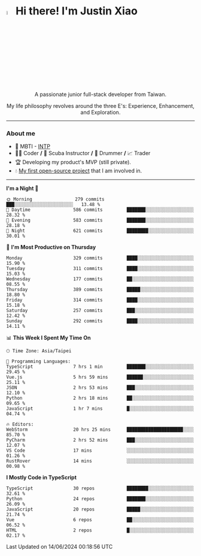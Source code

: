 # <img src="https://media.giphy.com/media/hvRJCLFzcasrR4ia7z/giphy.gif" width="5%">Hi there! I'm Justin Xiao
<p align="center">A passionate junior full-stack developer from Taiwan.  </p>
<p align="center">My life philosophy revolves around the three E's: Experience, Enhancement, and Exploration.</p>

---
### About me
- 👀 MBTI - [INTP](https://www.16personalities.com/intp-personality)
- 👨‍💻 Coder **/** 🤿 Scuba Instructor **/** 🥁 Drummer **/** 📈 Trader
- 🏆 Developing my product's MVP (still private).
- 💧 [My first open-source project](https://github.com/Game-as-a-Service/Game-Lobby-Web) that I am involved in.

---
<!--START_SECTION:waka-->
**I'm a Night 🦉** 

```text
🌞 Morning                279 commits         ███░░░░░░░░░░░░░░░░░░░░░░   13.48 % 
🌆 Daytime                586 commits         ███████░░░░░░░░░░░░░░░░░░   28.32 % 
🌃 Evening                583 commits         ███████░░░░░░░░░░░░░░░░░░   28.18 % 
🌙 Night                  621 commits         ████████░░░░░░░░░░░░░░░░░   30.01 % 
```
📅 **I'm Most Productive on Thursday** 

```text
Monday                   329 commits         ████░░░░░░░░░░░░░░░░░░░░░   15.90 % 
Tuesday                  311 commits         ████░░░░░░░░░░░░░░░░░░░░░   15.03 % 
Wednesday                177 commits         ██░░░░░░░░░░░░░░░░░░░░░░░   08.55 % 
Thursday                 389 commits         █████░░░░░░░░░░░░░░░░░░░░   18.80 % 
Friday                   314 commits         ████░░░░░░░░░░░░░░░░░░░░░   15.18 % 
Saturday                 257 commits         ███░░░░░░░░░░░░░░░░░░░░░░   12.42 % 
Sunday                   292 commits         ████░░░░░░░░░░░░░░░░░░░░░   14.11 % 
```


📊 **This Week I Spent My Time On** 

```text
🕑︎ Time Zone: Asia/Taipei

💬 Programming Languages: 
TypeScript               7 hrs 1 min         ███████░░░░░░░░░░░░░░░░░░   29.45 % 
Vue.js                   5 hrs 59 mins       ██████░░░░░░░░░░░░░░░░░░░   25.11 % 
JSON                     2 hrs 53 mins       ███░░░░░░░░░░░░░░░░░░░░░░   12.10 % 
Python                   2 hrs 18 mins       ██░░░░░░░░░░░░░░░░░░░░░░░   09.65 % 
JavaScript               1 hr 7 mins         █░░░░░░░░░░░░░░░░░░░░░░░░   04.74 % 

🔥 Editors: 
WebStorm                 20 hrs 25 mins      █████████████████████░░░░   85.70 % 
PyCharm                  2 hrs 52 mins       ███░░░░░░░░░░░░░░░░░░░░░░   12.07 % 
VS Code                  17 mins             ░░░░░░░░░░░░░░░░░░░░░░░░░   01.26 % 
RustRover                14 mins             ░░░░░░░░░░░░░░░░░░░░░░░░░   00.98 % 
```

**I Mostly Code in TypeScript** 

```text
TypeScript               30 repos            ████████░░░░░░░░░░░░░░░░░   32.61 % 
Python                   24 repos            ███████░░░░░░░░░░░░░░░░░░   26.09 % 
JavaScript               20 repos            █████░░░░░░░░░░░░░░░░░░░░   21.74 % 
Vue                      6 repos             ██░░░░░░░░░░░░░░░░░░░░░░░   06.52 % 
HTML                     2 repos             █░░░░░░░░░░░░░░░░░░░░░░░░   02.17 % 
```




 Last Updated on 14/06/2024 00:18:56 UTC
<!--END_SECTION:waka-->
